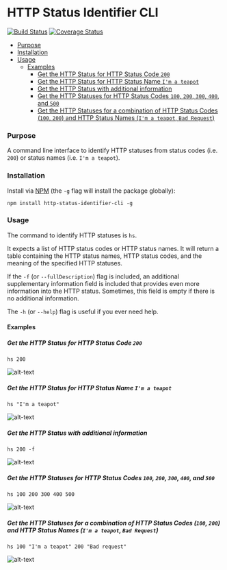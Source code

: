 # HTTP Status Identifier CLI

[![Build Status](https://travis-ci.org/jaebradley/http-status-identifier-cli.svg?branch=master)](https://travis-ci.org/jaebradley/http-status-identifier-cli)
[![Coverage Status](https://coveralls.io/repos/github/jaebradley/http-status-identifier-cli/badge.svg?branch=master)](https://coveralls.io/github/jaebradley/http-status-identifier-cli?branch=master)

* [Purpose](https://github.com/jaebradley/http-status-identifier-cli#purpose)
* [Installation](https://github.com/jaebradley/http-status-identifier-cli#installation)
* [Usage](https://github.com/jaebradley/http-status-identifier-cli#usage)
  * [Examples](https://github.com/jaebradley/http-status-identifier-cli#examples)
    * [Get the HTTP Status for HTTP Status Code `200`](https://github.com/jaebradley/http-status-identifier-cli#get-the-http-status-for-http-status-code-200)
    * [Get the HTTP Status for HTTP Status Name `I'm a teapot`](https://github.com/jaebradley/http-status-identifier-cli#get-the-http-status-for-http-status-name-im-a-teapot)
    * [Get the HTTP Status with additional information](https://github.com/jaebradley/http-status-identifier-cli#get-the-http-status-with-additional-information)
    * [Get the HTTP Statuses for HTTP Status Codes `100`, `200`, `300`, `400`, and `500`](https://github.com/jaebradley/http-status-identifier-cli#get-the-http-statuses-for-http-status-codes-100-200-300-400-and-500)
    * [Get the HTTP Statuses for a combination of HTTP Status Codes (`100`, `200`) and HTTP Status Names (`I'm a teapot`, `Bad Request`)](https://github.com/jaebradley/http-status-identifier-cli#get-the-http-statuses-for-a-combination-of-http-status-codes-100-200-and-http-status-names-im-a-teapot-bad-request)

### Purpose
A command line interface to identify HTTP statuses from status codes (i.e. `200`) or status names (i.e. `I'm a teapot`).

### Installation
Install via [NPM](https://www.npmjs.com/package/http-status-identifier-cli) (the `-g` flag will install the package globally):
```
npm install http-status-identifier-cli -g
```

### Usage
The command to identify HTTP statuses is `hs`.

It expects a list of HTTP status codes or HTTP status names. It will return a table containing the HTTP status names, HTTP status codes, and the meaning of the specified HTTP statuses.

If the `-f` (or `--fullDescription`) flag is included, an additional supplementary information field is included that provides even more information into the HTTP status. Sometimes, this field is empty if there is no additional information.

The `-h` (or `--help`) flag is useful if you ever need help.

#### Examples

##### Get the HTTP Status for HTTP Status Code `200`
```
hs 200
```
![alt-text](http://i.imgur.com/oGp1DmO.png)

##### Get the HTTP Status for HTTP Status Name `I'm a teapot`
```
hs "I'm a teapot"
```
![alt-text](http://imgur.com/OvW3puw.png)

##### Get the HTTP Status with additional information
```
hs 200 -f
```
![alt-text](http://imgur.com/NQLgt8Q.png)

##### Get the HTTP Statuses for HTTP Status Codes `100`, `200`, `300`, `400`, and `500`
```
hs 100 200 300 400 500
```
![alt-text](http://imgur.com/nz9mqED.png)

##### Get the HTTP Statuses for a combination of HTTP Status Codes (`100`, `200`) and HTTP Status Names (`I'm a teapot`, `Bad Request`)
```
hs 100 "I'm a teapot" 200 "Bad request"
```
![alt-text](http://imgur.com/T343ywr.png)
